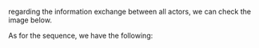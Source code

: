 regarding the information exchange between all actors, we can check the image below.  



As for the sequence, we have the following:  

